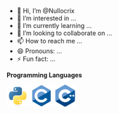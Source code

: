 - 👋 Hi, I’m @Nullocrix
- 👀 I’m interested in ...
- 🌱 I’m currently learning ...
- 💞️ I’m looking to collaborate on ...
- 📫 How to reach me ...
- 😄 Pronouns: ...
- ⚡ Fun fact: ...

**Programming Languages**
<p align='left'>
<img src="https://github.com/devicons/devicon/blob/master/icons/python/python-original.svg" alt="Python language" height="50" width="50" />
 <img src="https://github.com/devicons/devicon/blob/master/icons/c/c-original.svg" alt="C" height="50" width="50" />

 <img src="https://github.com/devicons/devicon/blob/master/icons/cplusplus/cplusplus-original.svg" alt="C++" height="50" width="50" />
</p>
<!---
Nullocrix/Nullocrix is a ✨ special ✨ repository because its `README.md` (this file) appears on your GitHub profile.
You can click the Preview link to take a look at your changes.
--->
